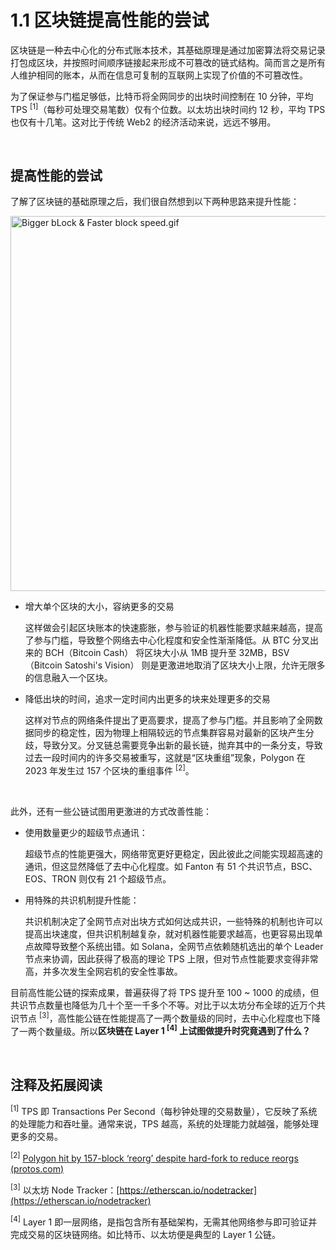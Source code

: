 # 1.1 区块链提高性能的尝试

区块链是一种去中心化的分布式账本技术，其基础原理是通过加密算法将交易记录打包成区块，并按照时间顺序链接起来形成不可篡改的链式结构。简而言之是所有人维护相同的账本，从而在信息可复制的互联网上实现了价值的不可篡改性。

为了保证参与门槛足够低，比特币将全网同步的出块时间控制在 10 分钟，平均 TPS <sup>[1]</sup>（每秒可处理交易笔数）仅有个位数。以太坊出块时间约 12 秒，平均 TPS 也仅有十几笔。这对比于传统 Web2 的经济活动来说，远远不够用。

&nbsp; 

## 提高性能的尝试

了解了区块链的基础原理之后，我们很自然想到以下两种思路来提升性能：

<img src="/assets/1.1.1.gif" width="600px" alt="Bigger bLock & Faster block speed.gif" />


*   增大单个区块的大小，容纳更多的交易

    这样做会引起区块账本的快速膨胀，参与验证的机器性能要求越来越高，提高了参与门槛，导致整个网络去中心化程度和安全性渐渐降低。从 BTC 分叉出来的 BCH（Bitcoin Cash） 将区块大小从 1MB 提升至 32MB，BSV（Bitcoin Satoshi's Vision） 则是更激进地取消了区块大小上限，允许无限多的信息融入一个区块。

*   降低出块的时间，追求一定时间内出更多的块来处理更多的交易

    这样对节点的网络条件提出了更高要求，提高了参与门槛。并且影响了全网数据同步的稳定性，因为物理上相隔较远的节点集群容易对最新的区块产生分歧，导致分叉。分叉链总需要竞争出新的最长链，抛弃其中的一条分支，导致过去一段时间内的许多交易被重写，这就是“区块重组”现象，Polygon 在 2023 年发生过 157 个区块的重组事件 <sup>[2]</sup>。

&nbsp; 

此外，还有一些公链试图用更激进的方式改善性能：

*   使用数量更少的超级节点通讯：

    超级节点的性能更强大，网络带宽更好更稳定，因此彼此之间能实现超高速的通讯，但这显然降低了去中心化程度。如 Fanton 有 51 个共识节点，BSC、EOS、TRON 则仅有 21 个超级节点。

*   用特殊的共识机制提升性能：

    共识机制决定了全网节点对出块方式如何达成共识，一些特殊的机制也许可以提高出块速度，但共识机制越复杂，就对机器性能要求越高，也更容易出现单点故障导致整个系统出错。如 Solana，全网节点依赖随机选出的单个 Leader 节点来协调，因此获得了极高的理论 TPS 上限，但对节点性能要求变得非常高，并多次发生全网宕机的安全性事故。

目前高性能公链的探索成果，普遍获得了将 TPS 提升至 100 \~ 1000 的成绩，但共识节点数量也降低为几十个至一千多个不等。对比于以太坊分布全球的近万个共识节点 <sup>[3]</sup>，高性能公链在性能提高了一两个数量级的同时，去中心化程度也下降了一两个数量级。所以**区块链在 Layer 1 <sup>[4]</sup> 上试图做提升时究竟遇到了什么？**

&nbsp; 
## 注释及拓展阅读
<sup>[1]</sup> TPS 即 Transactions Per Second（每秒钟处理的交易数量），它反映了系统的处理能力和吞吐量。通常来说，TPS 越高，系统的处理能力就越强，能够处理更多的交易。

<sup>[2]</sup> [Polygon hit by 157-block ‘reorg’ despite hard-fork to reduce reorgs (protos.com)](https://protos.com/polygon-hit-by-157-block-reorg-despite-hard-fork-to-reduce-reorgs/)

<sup>[3]</sup> 以太坊 Node Tracker：[https://etherscan.io/nodetracker](https://etherscan.io/nodetracker)

<sup>[4]</sup> Layer 1 即一层网络，是指包含所有基础架构，无需其他网络参与即可验证并完成交易的区块链网络。如比特币、以太坊便是典型的 Layer 1 公链。

<GithubAvatar owner='lxdao-official' repo='myfirstlayer2-frontend' path='mdx/zh/1.1-attempts-for-improvement.md' />


